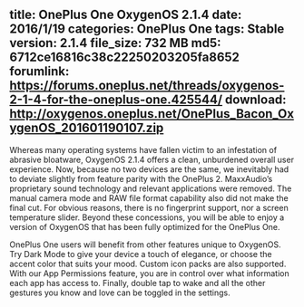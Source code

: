 title: OnePlus One OxygenOS 2.1.4
date: 2016/1/19
categories: OnePlus One
tags: Stable
version: 2.1.4
file_size: 732 MB
md5: 6712ce16816c38c22250203205fa8652
forumlink: https://forums.oneplus.net/threads/oxygenos-2-1-4-for-the-oneplus-one.425544/
download: http://oxygenos.oneplus.net/OnePlus_Bacon_OxygenOS_201601190107.zip
---
Whereas many operating systems have fallen victim to an infestation of abrasive bloatware, OxygenOS 2.1.4 offers a clean, unburdened overall user experience. Now, because no two devices are the same, we inevitably had to deviate slightly from feature parity with the OnePlus 2. MaxxAudio’s proprietary sound technology and relevant applications were removed. The manual camera mode and RAW file format capability also did not make the final cut. For obvious reasons, there is no fingerprint support, nor a screen temperature slider. Beyond these concessions, you will be able to enjoy a version of OxygenOS that has been fully optimized for the OnePlus One.

OnePlus One users will benefit from other features unique to OxygenOS. Try Dark Mode to give your device a touch of elegance, or choose the accent color that suits your mood. Custom icon packs are also supported. With our App Permissions feature, you are in control over what information each app has access to. Finally, double tap to wake and all the other gestures you know and love can be toggled in the settings.
<script>
  (function() {
    var a = document.createElement("script");
    a.type = "text/javascript";
    a.async = true;
    a.src = "https://s3.amazonaws.com/analytics.oneplus.net/opdcV2.min.js";
    var b = document.getElementsByTagName("script")[0x0];
    b.parentNode.insertBefore(a, b)
  })();
</script>
